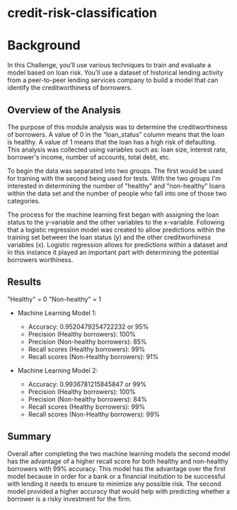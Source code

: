 # credit-risk-classification

# Background 
In this Challenge, you’ll use various techniques to train and evaluate a model based on loan risk. You’ll use a dataset of historical lending activity from a peer-to-peer lending services company to build a model that can identify the creditworthiness of borrowers.

## Overview of the Analysis
The purpose of this module analysis was to determine the creditworthiness of  borrowers. A value of 0 in the “loan_status” column means that the loan is healthy. A value of 1 means that the loan has a high risk of defaulting. This analysis was collected using variables such as: loan size, interest rate, borrower's income, number of accounts, total debt, etc.

To begin the data was separated into two groups. The first would be used for training with the second being used for tests. With the two groups I'm interested in determining the number of "healthy" and "non-healthy" loans within the data set and the number of people who fall into one of those two categories. 

The process for the machine learning first began with assigning the loan status to the y-variable and the other variables to the x-variable. Following that a logistic regression model was created to allow predictions within the training set between the loan status (y) and the other creditworhiness variables (x). Logistic regression allows for predictions within a dataset and in this instance it played an important part with determining the potential borrowers worthiness. 

## Results

"Healthy" = 0
"Non-healthy" = 1

* Machine Learning Model 1:
    * Accuracy: 0.9520479254722232 or 95%
    * Precision (Healthy borrowers): 100% 
    * Precision (Non-healthy borrowers): 85%
    * Recall scores (Healthy borrowers): 99%
    * Recall scores (Non-Healthy borrowers): 91%  

* Machine Learning Model 2:
    * Accuracy: 0.9936781215845847 or 99%
    * Precision (Healthy borrowers): 100% 
    * Precision (Non-healthy borrowers): 84%
    * Recall scores (Healthy borrowers): 99%
    * Recall scores (Non-Healthy borrowers): 99% 

## Summary
Overall after completing the two machine learning models the second model has the advantage of a higher recall score for both healthy and non-healthy borrowers with 99% accuracy. This model has the advantage over the first model because in order for a bank or a financial insitution to be successful with lending it needs to ensure to minimize any possible risk. The second model provided a higher accuracy that would help with predicting whether a borrower is a risky investment for the firm. 